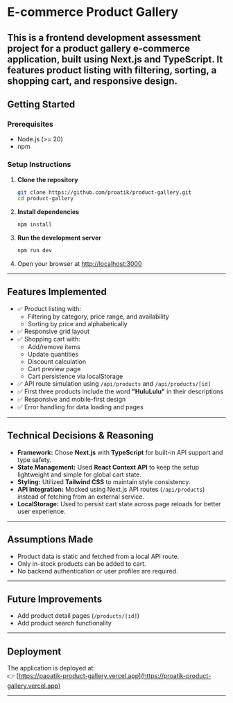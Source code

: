 # E-commerce Product Gallery

## This is a frontend development assessment project for a product gallery e-commerce application, built using **Next.js** and **TypeScript**. It features product listing with filtering, sorting, a shopping cart, and responsive design.

## Getting Started

### Prerequisites

- Node.js (>= 20)
- npm

### Setup Instructions

1. **Clone the repository**

   ```bash
   git clone https://github.com/proatik/product-gallery.git
   cd product-gallery
   ```

2. **Install dependencies**

   ```bash
   npm install
   ```

3. **Run the development server**

   ```bash
   npm run dev
   ```

4. Open your browser at [http://localhost:3000](http://localhost:3000)

---

## Features Implemented

- ✅ Product listing with:
  - Filtering by category, price range, and availability
  - Sorting by price and alphabetically
- ✅ Responsive grid layout
- ✅ Shopping cart with:
  - Add/remove items
  - Update quantities
  - Discount calculation
  - Cart preview page
  - Cart persistence via localStorage
- ✅ API route simulation using `/api/products` and `/api/products/[id]`
- ✅ First three products include the word **"HuluLulu"** in their descriptions
- ✅ Responsive and mobile-first design
- ✅ Error handling for data loading and pages

---

## Technical Decisions & Reasoning

- **Framework:** Chose **Next.js** with **TypeScript** for built-in API support and type safety.
- **State Management:** Used **React Context API** to keep the setup lightweight and simple for global cart state.
- **Styling:** Utilized **Tailwind CSS** to maintain style consistency.
- **API Integration:** Mocked using Next.js API routes (`/api/products`) instead of fetching from an external service.
- **LocalStorage:** Used to persist cart state across page reloads for better user experience.

---

## Assumptions Made

- Product data is static and fetched from a local API route.
- Only in-stock products can be added to cart.
- No backend authentication or user profiles are required.

---

## Future Improvements

- Add product detail pages (`/products/[id]`)
- Add product search functionality

---

## Deployment

The application is deployed at:  
👉 [https://paoatik-product-gallery.vercel.app](https://proatik-product-gallery.vercel.app)

---
